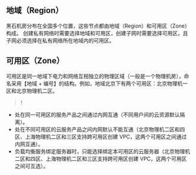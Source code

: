 ## 地域（Region）
黑石机房分布在全国多个位置，这些节点都由地域（Region）和可用区（Zone）构成。
创建私有网络时需要选择地域和可用区，创建子网时需要选择可用区，且子网必须选择在私有网络所在地域内的可用区。

## 可用区（Zone）
可用区是同一地域下电力和网络互相独立的物理区域（一般是一个物理机房），命名采用【地域 + 编号】的结构。例如，地域北京下有两个可用区：北京物理机一区和北京物理机二区。


>!
- 处在同一可用区的服务产品之间通过内网互通（不同用户间的云资源默认隔离）。
- 处在不同可用区的云服务产品之间内网默认不能互通（北京物理机二区和四区、上海物理机二区和三区支持跨可用区创建 VPC，这两个可用区之间通过内网互通）。
- 负载均衡服务绑定服务器时，只能选择绑定本可用区的云服务器（北京物理机二区和四区、上海物理机二区和三区支持跨可用区创建 VPC，这两个可用区之间可互选）。 